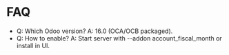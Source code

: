 # FAQ

- Q: Which Odoo version? A: 16.0 (OCA/OCB packaged).
- Q: How to enable? A: Start server with --addon account_fiscal_month or install in UI.
